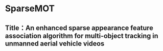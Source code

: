 # SparseMOT
## Title：An enhanced sparse appearance feature association algorithm for multi-object tracking in unmanned aerial	vehicle videos
